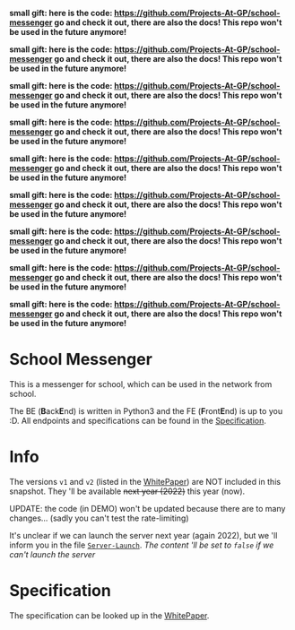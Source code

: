 **__small gift: here is the code: https://github.com/Projects-At-GP/school-messenger__ go and check it out, there are also the docs! This repo won't be used in the future anymore!**

**__small gift: here is the code: https://github.com/Projects-At-GP/school-messenger__ go and check it out, there are also the docs! This repo won't be used in the future anymore!**

**__small gift: here is the code: https://github.com/Projects-At-GP/school-messenger__ go and check it out, there are also the docs! This repo won't be used in the future anymore!**

**__small gift: here is the code: https://github.com/Projects-At-GP/school-messenger__ go and check it out, there are also the docs! This repo won't be used in the future anymore!**

**__small gift: here is the code: https://github.com/Projects-At-GP/school-messenger__ go and check it out, there are also the docs! This repo won't be used in the future anymore!**

**__small gift: here is the code: https://github.com/Projects-At-GP/school-messenger__ go and check it out, there are also the docs! This repo won't be used in the future anymore!**

**__small gift: here is the code: https://github.com/Projects-At-GP/school-messenger__ go and check it out, there are also the docs! This repo won't be used in the future anymore!**

**__small gift: here is the code: https://github.com/Projects-At-GP/school-messenger__ go and check it out, there are also the docs! This repo won't be used in the future anymore!**

**__small gift: here is the code: https://github.com/Projects-At-GP/school-messenger__ go and check it out, there are also the docs! This repo won't be used in the future anymore!**

# School Messenger
This is a messenger for school, which can be used in the network from school.

The BE (**B**ack**E**nd) is written in Python3 and the FE (**F**ront**E**nd) is up to you :D.
All endpoints and specifications can be found in the [Specification](#Specification).

# Info
The versions `v1` and `v2` (listed in the [WhitePaper](WHITEPAPER.md)) are NOT included in this snapshot.
They 'll be available ~~next year (2022)~~ this year (now).

UPDATE: the code (in DEMO) won't be updated because there are to many changes... (sadly you can't test the rate-limiting)

It's unclear if we can launch the server next year (again 2022), but we 'll inform you in the file [`Server-Launch`](Server-Launch).
*The content 'll be set to `false` if we can't launch the server*

# Specification
The specification can be looked up in the [WhitePaper](WHITEPAPER.md).
